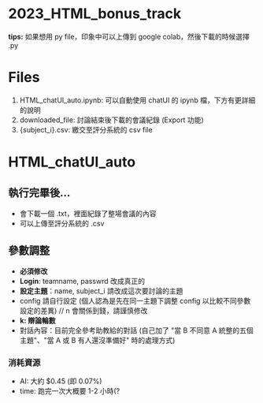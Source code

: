 # 2023_HTML_bonus_track

**tips:** 如果想用 py file，印象中可以上傳到 google colab，然後下載的時候選擇 .py

# Files
1. HTML_chatUI_auto.ipynb: 可以自動使用 chatUI 的 ipynb 檔，下方有更詳細的說明
2. downloaded_file: 討論結束後下載的會議紀錄 (Export 功能)
3. {subject_i}.csv: 繳交至評分系統的 csv file


# HTML_chatUI_auto
## 執行完畢後...
+ 會下載一個 .txt，裡面紀錄了整場會議的內容
+ 可以上傳至評分系統的 .csv

## 參數調整
+ **必須修改**
+ **Login**: teamname, passwrd 改成真正的
+ **設定主題**：name, subject_i 請改成這次要討論的主題
+ config 請自行設定 (個人認為是先在同一主題下調整 config 以比較不同參數設定的差異) // n 會關係到錢，請謹慎修改
+ **k: 辯論輪數**
+ 對話內容：目前完全參考助教給的對話 (自己加了 "當 B 不同意 A 統整的五個主題"、"當 A 或 B 有人還沒準備好" 時的處理方式)

### 消耗資源
+ AI: 大約 $0.45 (即 0.07%)
+ time: 跑完一次大概要 1-2 小時(?
